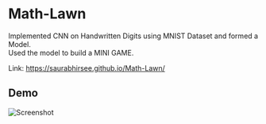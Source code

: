 # Math-Lawn

Implemented CNN on Handwritten Digits using MNIST Dataset and formed a Model.
<br>
Used the model to build a MINI GAME.

Link: https://saurabhirsee.github.io/Math-Lawn/

## Demo

![Screenshot](demo.gif)
